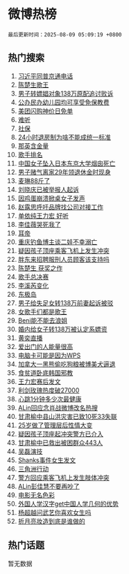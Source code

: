 # 微博热榜

`最后更新时间：2025-08-09 05:09:19 +0800`

## 热门搜索

1. [习近平同普京通电话](https://m.weibo.cn/search?containerid=100103type%3D1%26t%3D10%26q%3D%23%E4%B9%A0%E8%BF%91%E5%B9%B3%E5%90%8C%E6%99%AE%E4%BA%AC%E9%80%9A%E7%94%B5%E8%AF%9D%23&stream_entry_id=51&isnewpage=1&extparam=seat%3D1%26c_type%3D51%26filter_type%3Drealtimehot%26q%3D%2523%25E4%25B9%25A0%25E8%25BF%2591%25E5%25B9%25B3%25E5%2590%258C%25E6%2599%25AE%25E4%25BA%25AC%25E9%2580%259A%25E7%2594%25B5%25E8%25AF%259D%2523%26dgr%3D0%26pos%3D0%26stream_entry_id%3D51%26cate%3D10103%26display_time%3D1754687358%26pre_seqid%3D1754687358632950937478)
1. [陈楚生歌王](https://m.weibo.cn/search?containerid=100103type%3D1%26t%3D10%26q%3D%23%E9%99%88%E6%A5%9A%E7%94%9F%E6%AD%8C%E7%8E%8B%23&stream_entry_id=31&isnewpage=1&extparam=seat%3D1%26filter_type%3Drealtimehot%26pos%3D0%26c_type%3D31%26cate%3D5001%26q%3D%2523%25E9%2599%2588%25E6%25A5%259A%25E7%2594%259F%25E6%25AD%258C%25E7%258E%258B%2523%26dgr%3D0%26stream_entry_id%3D31%26lcate%3D5001%26band_rank%3D1%26flag%3D16%26realpos%3D1%26display_time%3D1754687358%26pre_seqid%3D1754687358632950937478)
1. [男子转嫖娼对象138万原配追讨败诉](https://m.weibo.cn/search?containerid=100103type%3D1%26t%3D10%26q%3D%23%E7%94%B7%E5%AD%90%E8%BD%AC%E5%AB%96%E5%A8%BC%E5%AF%B9%E8%B1%A1138%E4%B8%87%E5%8E%9F%E9%85%8D%E8%BF%BD%E8%AE%A8%E8%B4%A5%E8%AF%89%23&stream_entry_id=31&isnewpage=1&extparam=seat%3D1%26filter_type%3Drealtimehot%26pos%3D1%26c_type%3D31%26cate%3D5001%26q%3D%2523%25E7%2594%25B7%25E5%25AD%2590%25E8%25BD%25AC%25E5%25AB%2596%25E5%25A8%25BC%25E5%25AF%25B9%25E8%25B1%25A1138%25E4%25B8%2587%25E5%258E%259F%25E9%2585%258D%25E8%25BF%25BD%25E8%25AE%25A8%25E8%25B4%25A5%25E8%25AF%2589%2523%26dgr%3D0%26stream_entry_id%3D31%26lcate%3D5001%26band_rank%3D2%26flag%3D2%26realpos%3D2%26display_time%3D1754687358%26pre_seqid%3D1754687358632950937478)
1. [公办民办幼儿园均可享受免保教费](https://m.weibo.cn/search?containerid=100103type%3D1%26t%3D10%26q%3D%23%E5%85%AC%E5%8A%9E%E6%B0%91%E5%8A%9E%E5%B9%BC%E5%84%BF%E5%9B%AD%E5%9D%87%E5%8F%AF%E4%BA%AB%E5%8F%97%E5%85%8D%E4%BF%9D%E6%95%99%E8%B4%B9%23&stream_entry_id=31&isnewpage=1&extparam=seat%3D1%26filter_type%3Drealtimehot%26pos%3D2%26c_type%3D31%26cate%3D5001%26q%3D%2523%25E5%2585%25AC%25E5%258A%259E%25E6%25B0%2591%25E5%258A%259E%25E5%25B9%25BC%25E5%2584%25BF%25E5%259B%25AD%25E5%259D%2587%25E5%258F%25AF%25E4%25BA%25AB%25E5%258F%2597%25E5%2585%258D%25E4%25BF%259D%25E6%2595%2599%25E8%25B4%25B9%2523%26dgr%3D0%26stream_entry_id%3D31%26lcate%3D5001%26band_rank%3D3%26flag%3D0%26realpos%3D3%26display_time%3D1754687358%26pre_seqid%3D1754687358632950937478)
1. [美团闪购神价日免单](https://m.weibo.cn/search?containerid=100103type%3D1%26t%3D10%26q%3D%23%E7%BE%8E%E5%9B%A2%E9%97%AA%E8%B4%AD%E7%A5%9E%E4%BB%B7%E6%97%A5%E5%85%8D%E5%8D%95%23&stream_entry_id=31&isnewpage=1&extparam=seat%3D1%26filter_type%3Drealtimehot%26pos%3D3%26c_type%3D31%26cate%3D5001%26topic_ad%3D1%26q%3D%2523%25E7%25BE%258E%25E5%259B%25A2%25E9%2597%25AA%25E8%25B4%25AD%25E7%25A5%259E%25E4%25BB%25B7%25E6%2597%25A5%25E5%2585%258D%25E5%258D%2595%2523%26band_rank%3D4%26stream_entry_id%3D31%26dgr%3D0%26lcate%3D5001%26adid%3D296225%26is_ad_pos%3D1%26display_time%3D1754687358%26pre_seqid%3D1754687358632950937478)
1. [难听](https://m.weibo.cn/search?containerid=100103type%3D1%26t%3D10%26q%3D%E9%9A%BE%E5%90%AC&stream_entry_id=31&isnewpage=1&extparam=seat%3D1%26filter_type%3Drealtimehot%26pos%3D4%26c_type%3D31%26cate%3D5001%26q%3D%25E9%259A%25BE%25E5%2590%25AC%26dgr%3D0%26stream_entry_id%3D31%26lcate%3D5001%26band_rank%3D4%26flag%3D2%26realpos%3D4%26display_time%3D1754687358%26pre_seqid%3D1754687358632950937478)
1. [社保](https://m.weibo.cn/search?containerid=100103type%3D1%26t%3D10%26q%3D%E7%A4%BE%E4%BF%9D&stream_entry_id=31&isnewpage=1&extparam=seat%3D1%26filter_type%3Drealtimehot%26pos%3D5%26c_type%3D31%26cate%3D5001%26q%3D%25E7%25A4%25BE%25E4%25BF%259D%26dgr%3D0%26stream_entry_id%3D31%26lcate%3D5001%26band_rank%3D5%26flag%3D0%26realpos%3D5%26display_time%3D1754687358%26pre_seqid%3D1754687358632950937478)
1. [24小时退房制为啥不能成统一标准](https://m.weibo.cn/search?containerid=100103type%3D1%26t%3D10%26q%3D%2324%E5%B0%8F%E6%97%B6%E9%80%80%E6%88%BF%E5%88%B6%E4%B8%BA%E5%95%A5%E4%B8%8D%E8%83%BD%E6%88%90%E7%BB%9F%E4%B8%80%E6%A0%87%E5%87%86%23&stream_entry_id=31&isnewpage=1&extparam=seat%3D1%26filter_type%3Drealtimehot%26pos%3D6%26c_type%3D31%26cate%3D5001%26q%3D%252324%25E5%25B0%258F%25E6%2597%25B6%25E9%2580%2580%25E6%2588%25BF%25E5%2588%25B6%25E4%25B8%25BA%25E5%2595%25A5%25E4%25B8%258D%25E8%2583%25BD%25E6%2588%2590%25E7%25BB%259F%25E4%25B8%2580%25E6%25A0%2587%25E5%2587%2586%2523%26dgr%3D0%26stream_entry_id%3D31%26lcate%3D5001%26band_rank%3D6%26flag%3D0%26realpos%3D6%26display_time%3D1754687358%26pre_seqid%3D1754687358632950937478)
1. [那英含金量](https://m.weibo.cn/search?containerid=100103type%3D1%26t%3D10%26q%3D%E9%82%A3%E8%8B%B1%E5%90%AB%E9%87%91%E9%87%8F&stream_entry_id=31&isnewpage=1&extparam=seat%3D1%26filter_type%3Drealtimehot%26pos%3D7%26c_type%3D31%26cate%3D5001%26q%3D%25E9%2582%25A3%25E8%258B%25B1%25E5%2590%25AB%25E9%2587%2591%25E9%2587%258F%26dgr%3D0%26stream_entry_id%3D31%26lcate%3D5001%26band_rank%3D7%26flag%3D2%26realpos%3D7%26display_time%3D1754687358%26pre_seqid%3D1754687358632950937478)
1. [歌手排名](https://m.weibo.cn/search?containerid=100103type%3D1%26t%3D10%26q%3D%E6%AD%8C%E6%89%8B%E6%8E%92%E5%90%8D&stream_entry_id=31&isnewpage=1&extparam=seat%3D1%26filter_type%3Drealtimehot%26pos%3D8%26c_type%3D31%26cate%3D5001%26q%3D%25E6%25AD%258C%25E6%2589%258B%25E6%258E%2592%25E5%2590%258D%26dgr%3D0%26stream_entry_id%3D31%26lcate%3D5001%26band_rank%3D8%26flag%3D16%26realpos%3D8%26display_time%3D1754687358%26pre_seqid%3D1754687358632950937478)
1. [中国女子坠入日本东京大学烟囱死亡](https://m.weibo.cn/search?containerid=100103type%3D1%26t%3D10%26q%3D%23%E4%B8%AD%E5%9B%BD%E5%A5%B3%E5%AD%90%E5%9D%A0%E5%85%A5%E6%97%A5%E6%9C%AC%E4%B8%9C%E4%BA%AC%E5%A4%A7%E5%AD%A6%E7%83%9F%E5%9B%B1%E6%AD%BB%E4%BA%A1%23&stream_entry_id=31&isnewpage=1&extparam=seat%3D1%26filter_type%3Drealtimehot%26pos%3D9%26c_type%3D31%26cate%3D5001%26q%3D%2523%25E4%25B8%25AD%25E5%259B%25BD%25E5%25A5%25B3%25E5%25AD%2590%25E5%259D%25A0%25E5%2585%25A5%25E6%2597%25A5%25E6%259C%25AC%25E4%25B8%259C%25E4%25BA%25AC%25E5%25A4%25A7%25E5%25AD%25A6%25E7%2583%259F%25E5%259B%25B1%25E6%25AD%25BB%25E4%25BA%25A1%2523%26dgr%3D0%26stream_entry_id%3D31%26lcate%3D5001%26band_rank%3D9%26flag%3D0%26realpos%3D9%26display_time%3D1754687358%26pre_seqid%3D1754687358632950937478)
1. [男子赌气离家29年领退休金时现身](https://m.weibo.cn/search?containerid=100103type%3D1%26t%3D10%26q%3D%23%E7%94%B7%E5%AD%90%E8%B5%8C%E6%B0%94%E7%A6%BB%E5%AE%B629%E5%B9%B4%E9%A2%86%E9%80%80%E4%BC%91%E9%87%91%E6%97%B6%E7%8E%B0%E8%BA%AB%23&stream_entry_id=31&isnewpage=1&extparam=seat%3D1%26filter_type%3Drealtimehot%26pos%3D10%26c_type%3D31%26cate%3D5001%26q%3D%2523%25E7%2594%25B7%25E5%25AD%2590%25E8%25B5%258C%25E6%25B0%2594%25E7%25A6%25BB%25E5%25AE%25B629%25E5%25B9%25B4%25E9%25A2%2586%25E9%2580%2580%25E4%25BC%2591%25E9%2587%2591%25E6%2597%25B6%25E7%258E%25B0%25E8%25BA%25AB%2523%26dgr%3D0%26stream_entry_id%3D31%26lcate%3D5001%26band_rank%3D10%26flag%3D0%26realpos%3D10%26display_time%3D1754687358%26pre_seqid%3D1754687358632950937478)
1. [麦琳88斤了](https://m.weibo.cn/search?containerid=100103type%3D1%26t%3D10%26q%3D%23%E9%BA%A6%E7%90%B388%E6%96%A4%E4%BA%86%23&stream_entry_id=31&isnewpage=1&extparam=seat%3D1%26filter_type%3Drealtimehot%26pos%3D11%26c_type%3D31%26cate%3D5001%26q%3D%2523%25E9%25BA%25A6%25E7%2590%25B388%25E6%2596%25A4%25E4%25BA%2586%2523%26dgr%3D0%26stream_entry_id%3D31%26lcate%3D5001%26band_rank%3D11%26flag%3D2%26realpos%3D11%26display_time%3D1754687358%26pre_seqid%3D1754687358632950937478)
1. [刘晓庆已被举报人起诉](https://m.weibo.cn/search?containerid=100103type%3D1%26t%3D10%26q%3D%23%E5%88%98%E6%99%93%E5%BA%86%E5%B7%B2%E8%A2%AB%E4%B8%BE%E6%8A%A5%E4%BA%BA%E8%B5%B7%E8%AF%89%23&stream_entry_id=31&isnewpage=1&extparam=seat%3D1%26filter_type%3Drealtimehot%26pos%3D12%26c_type%3D31%26cate%3D5001%26q%3D%2523%25E5%2588%2598%25E6%2599%2593%25E5%25BA%2586%25E5%25B7%25B2%25E8%25A2%25AB%25E4%25B8%25BE%25E6%258A%25A5%25E4%25BA%25BA%25E8%25B5%25B7%25E8%25AF%2589%2523%26dgr%3D0%26stream_entry_id%3D31%26lcate%3D5001%26band_rank%3D12%26flag%3D2%26realpos%3D12%26display_time%3D1754687358%26pre_seqid%3D1754687358632950937478)
1. [因鸡蛋崩溃掀桌女子发声](https://m.weibo.cn/search?containerid=100103type%3D1%26t%3D10%26q%3D%23%E5%9B%A0%E9%B8%A1%E8%9B%8B%E5%B4%A9%E6%BA%83%E6%8E%80%E6%A1%8C%E5%A5%B3%E5%AD%90%E5%8F%91%E5%A3%B0%23&stream_entry_id=31&isnewpage=1&extparam=seat%3D1%26filter_type%3Drealtimehot%26pos%3D13%26c_type%3D31%26cate%3D5001%26q%3D%2523%25E5%259B%25A0%25E9%25B8%25A1%25E8%259B%258B%25E5%25B4%25A9%25E6%25BA%2583%25E6%258E%2580%25E6%25A1%258C%25E5%25A5%25B3%25E5%25AD%2590%25E5%258F%2591%25E5%25A3%25B0%2523%26dgr%3D0%26stream_entry_id%3D31%26lcate%3D5001%26band_rank%3D13%26flag%3D2%26realpos%3D13%26display_time%3D1754687358%26pre_seqid%3D1754687358632950937478)
1. [赵露思呼吁品牌找公司对接工作](https://m.weibo.cn/search?containerid=100103type%3D1%26t%3D10%26q%3D%23%E8%B5%B5%E9%9C%B2%E6%80%9D%E5%91%BC%E5%90%81%E5%93%81%E7%89%8C%E6%89%BE%E5%85%AC%E5%8F%B8%E5%AF%B9%E6%8E%A5%E5%B7%A5%E4%BD%9C%23&stream_entry_id=31&isnewpage=1&extparam=seat%3D1%26filter_type%3Drealtimehot%26pos%3D14%26c_type%3D31%26cate%3D5001%26q%3D%2523%25E8%25B5%25B5%25E9%259C%25B2%25E6%2580%259D%25E5%2591%25BC%25E5%2590%2581%25E5%2593%2581%25E7%2589%258C%25E6%2589%25BE%25E5%2585%25AC%25E5%258F%25B8%25E5%25AF%25B9%25E6%258E%25A5%25E5%25B7%25A5%25E4%25BD%259C%2523%26dgr%3D0%26stream_entry_id%3D31%26lcate%3D5001%26band_rank%3D14%26flag%3D2%26realpos%3D14%26display_time%3D1754687358%26pre_seqid%3D1754687358632950937478)
1. [单依纯王力宏 好听](https://m.weibo.cn/search?containerid=100103type%3D1%26t%3D10%26q%3D%E5%8D%95%E4%BE%9D%E7%BA%AF%E7%8E%8B%E5%8A%9B%E5%AE%8F+%E5%A5%BD%E5%90%AC&stream_entry_id=31&isnewpage=1&extparam=seat%3D1%26filter_type%3Drealtimehot%26pos%3D15%26c_type%3D31%26cate%3D5001%26q%3D%25E5%258D%2595%25E4%25BE%259D%25E7%25BA%25AF%25E7%258E%258B%25E5%258A%259B%25E5%25AE%258F%2520%25E5%25A5%25BD%25E5%2590%25AC%26dgr%3D0%26stream_entry_id%3D31%26lcate%3D5001%26band_rank%3D15%26flag%3D0%26realpos%3D15%26display_time%3D1754687358%26pre_seqid%3D1754687358632950937478)
1. [李佳薇哭死我了](https://m.weibo.cn/search?containerid=100103type%3D1%26t%3D10%26q%3D%E6%9D%8E%E4%BD%B3%E8%96%87%E5%93%AD%E6%AD%BB%E6%88%91%E4%BA%86&stream_entry_id=31&isnewpage=1&extparam=seat%3D1%26filter_type%3Drealtimehot%26pos%3D16%26c_type%3D31%26cate%3D5001%26q%3D%25E6%259D%258E%25E4%25BD%25B3%25E8%2596%2587%25E5%2593%25AD%25E6%25AD%25BB%25E6%2588%2591%25E4%25BA%2586%26dgr%3D0%26stream_entry_id%3D31%26lcate%3D5001%26band_rank%3D16%26flag%3D0%26realpos%3D16%26display_time%3D1754687358%26pre_seqid%3D1754687358632950937478)
1. [耳帝](https://m.weibo.cn/search?containerid=100103type%3D1%26t%3D10%26q%3D%E8%80%B3%E5%B8%9D&stream_entry_id=31&isnewpage=1&extparam=seat%3D1%26filter_type%3Drealtimehot%26pos%3D17%26c_type%3D31%26cate%3D5001%26q%3D%25E8%2580%25B3%25E5%25B8%259D%26dgr%3D0%26stream_entry_id%3D31%26lcate%3D5001%26band_rank%3D17%26flag%3D0%26realpos%3D17%26display_time%3D1754687358%26pre_seqid%3D1754687358632950937478)
1. [重庆钓鱼博主谈二娃不幸溺亡](https://m.weibo.cn/search?containerid=100103type%3D1%26t%3D10%26q%3D%23%E9%87%8D%E5%BA%86%E9%92%93%E9%B1%BC%E5%8D%9A%E4%B8%BB%E8%B0%88%E4%BA%8C%E5%A8%83%E4%B8%8D%E5%B9%B8%E6%BA%BA%E4%BA%A1%23&stream_entry_id=31&isnewpage=1&extparam=seat%3D1%26filter_type%3Drealtimehot%26pos%3D18%26c_type%3D31%26cate%3D5001%26q%3D%2523%25E9%2587%258D%25E5%25BA%2586%25E9%2592%2593%25E9%25B1%25BC%25E5%258D%259A%25E4%25B8%25BB%25E8%25B0%2588%25E4%25BA%258C%25E5%25A8%2583%25E4%25B8%258D%25E5%25B9%25B8%25E6%25BA%25BA%25E4%25BA%25A1%2523%26dgr%3D0%26stream_entry_id%3D31%26lcate%3D5001%26band_rank%3D18%26flag%3D0%26realpos%3D18%26display_time%3D1754687358%26pre_seqid%3D1754687358632950937478)
1. [疑因孩子顶座乘客飞机上发生冲突](https://m.weibo.cn/search?containerid=100103type%3D1%26t%3D10%26q%3D%23%E7%96%91%E5%9B%A0%E5%AD%A9%E5%AD%90%E9%A1%B6%E5%BA%A7%E4%B9%98%E5%AE%A2%E9%A3%9E%E6%9C%BA%E4%B8%8A%E5%8F%91%E7%94%9F%E5%86%B2%E7%AA%81%23&stream_entry_id=31&isnewpage=1&extparam=seat%3D1%26filter_type%3Drealtimehot%26pos%3D19%26c_type%3D31%26cate%3D5001%26q%3D%2523%25E7%2596%2591%25E5%259B%25A0%25E5%25AD%25A9%25E5%25AD%2590%25E9%25A1%25B6%25E5%25BA%25A7%25E4%25B9%2598%25E5%25AE%25A2%25E9%25A3%259E%25E6%259C%25BA%25E4%25B8%258A%25E5%258F%2591%25E7%2594%259F%25E5%2586%25B2%25E7%25AA%2581%2523%26dgr%3D0%26stream_entry_id%3D31%26lcate%3D5001%26band_rank%3D19%26flag%3D0%26realpos%3D19%26display_time%3D1754687358%26pre_seqid%3D1754687358632950937478)
1. [胖东来招聘服刑人员顾客该支持吗](https://m.weibo.cn/search?containerid=100103type%3D1%26t%3D10%26q%3D%23%E8%83%96%E4%B8%9C%E6%9D%A5%E6%8B%9B%E8%81%98%E6%9C%8D%E5%88%91%E4%BA%BA%E5%91%98%E9%A1%BE%E5%AE%A2%E8%AF%A5%E6%94%AF%E6%8C%81%E5%90%97%23&stream_entry_id=31&isnewpage=1&extparam=seat%3D1%26filter_type%3Drealtimehot%26pos%3D20%26c_type%3D31%26cate%3D5001%26q%3D%2523%25E8%2583%2596%25E4%25B8%259C%25E6%259D%25A5%25E6%258B%259B%25E8%2581%2598%25E6%259C%258D%25E5%2588%2591%25E4%25BA%25BA%25E5%2591%2598%25E9%25A1%25BE%25E5%25AE%25A2%25E8%25AF%25A5%25E6%2594%25AF%25E6%258C%2581%25E5%2590%2597%2523%26dgr%3D0%26stream_entry_id%3D31%26lcate%3D5001%26band_rank%3D20%26flag%3D0%26realpos%3D20%26display_time%3D1754687358%26pre_seqid%3D1754687358632950937478)
1. [陈楚生 获奖之作](https://m.weibo.cn/search?containerid=100103type%3D1%26t%3D10%26q%3D%E9%99%88%E6%A5%9A%E7%94%9F+%E8%8E%B7%E5%A5%96%E4%B9%8B%E4%BD%9C&stream_entry_id=31&isnewpage=1&extparam=seat%3D1%26filter_type%3Drealtimehot%26pos%3D21%26c_type%3D31%26cate%3D5001%26q%3D%25E9%2599%2588%25E6%25A5%259A%25E7%2594%259F%2520%25E8%258E%25B7%25E5%25A5%2596%25E4%25B9%258B%25E4%25BD%259C%26dgr%3D0%26stream_entry_id%3D31%26lcate%3D5001%26band_rank%3D21%26flag%3D0%26realpos%3D21%26display_time%3D1754687358%26pre_seqid%3D1754687358632950937478)
1. [歌手总决赛](https://m.weibo.cn/search?containerid=100103type%3D1%26t%3D10%26q%3D%23%E6%AD%8C%E6%89%8B%E6%80%BB%E5%86%B3%E8%B5%9B%23&stream_entry_id=31&isnewpage=1&extparam=seat%3D1%26filter_type%3Drealtimehot%26pos%3D22%26c_type%3D31%26cate%3D5001%26q%3D%2523%25E6%25AD%258C%25E6%2589%258B%25E6%2580%25BB%25E5%2586%25B3%25E8%25B5%259B%2523%26dgr%3D0%26stream_entry_id%3D31%26lcate%3D5001%26band_rank%3D22%26flag%3D0%26realpos%3D22%26display_time%3D1754687358%26pre_seqid%3D1754687358632950937478)
1. [李溪芮变化](https://m.weibo.cn/search?containerid=100103type%3D1%26t%3D10%26q%3D%E6%9D%8E%E6%BA%AA%E8%8A%AE%E5%8F%98%E5%8C%96&stream_entry_id=31&isnewpage=1&extparam=seat%3D1%26filter_type%3Drealtimehot%26pos%3D23%26c_type%3D31%26cate%3D5001%26q%3D%25E6%259D%258E%25E6%25BA%25AA%25E8%258A%25AE%25E5%258F%2598%25E5%258C%2596%26dgr%3D0%26stream_entry_id%3D31%26lcate%3D5001%26band_rank%3D23%26flag%3D0%26realpos%3D23%26display_time%3D1754687358%26pre_seqid%3D1754687358632950937478)
1. [东极岛](https://m.weibo.cn/search?containerid=100103type%3D1%26t%3D10%26q%3D%E4%B8%9C%E6%9E%81%E5%B2%9B&stream_entry_id=31&isnewpage=1&extparam=seat%3D1%26filter_type%3Drealtimehot%26pos%3D24%26c_type%3D31%26cate%3D5001%26q%3D%25E4%25B8%259C%25E6%259E%2581%25E5%25B2%259B%26dgr%3D0%26stream_entry_id%3D31%26lcate%3D5001%26band_rank%3D24%26flag%3D0%26realpos%3D24%26display_time%3D1754687358%26pre_seqid%3D1754687358632950937478)
1. [男子给失足女转138万前妻起诉被驳](https://m.weibo.cn/search?containerid=100103type%3D1%26t%3D10%26q%3D%23%E7%94%B7%E5%AD%90%E7%BB%99%E5%A4%B1%E8%B6%B3%E5%A5%B3%E8%BD%AC138%E4%B8%87%E5%89%8D%E5%A6%BB%E8%B5%B7%E8%AF%89%E8%A2%AB%E9%A9%B3%23&stream_entry_id=31&isnewpage=1&extparam=seat%3D1%26filter_type%3Drealtimehot%26pos%3D25%26c_type%3D31%26cate%3D5001%26q%3D%2523%25E7%2594%25B7%25E5%25AD%2590%25E7%25BB%2599%25E5%25A4%25B1%25E8%25B6%25B3%25E5%25A5%25B3%25E8%25BD%25AC138%25E4%25B8%2587%25E5%2589%258D%25E5%25A6%25BB%25E8%25B5%25B7%25E8%25AF%2589%25E8%25A2%25AB%25E9%25A9%25B3%2523%26dgr%3D0%26stream_entry_id%3D31%26lcate%3D5001%26band_rank%3D25%26flag%3D0%26realpos%3D25%26display_time%3D1754687358%26pre_seqid%3D1754687358632950937478)
1. [女歌手们都是歌王](https://m.weibo.cn/search?containerid=100103type%3D1%26t%3D10%26q%3D%E5%A5%B3%E6%AD%8C%E6%89%8B%E4%BB%AC%E9%83%BD%E6%98%AF%E6%AD%8C%E7%8E%8B&stream_entry_id=31&isnewpage=1&extparam=seat%3D1%26filter_type%3Drealtimehot%26pos%3D26%26c_type%3D31%26cate%3D5001%26q%3D%25E5%25A5%25B3%25E6%25AD%258C%25E6%2589%258B%25E4%25BB%25AC%25E9%2583%25BD%25E6%2598%25AF%25E6%25AD%258C%25E7%258E%258B%26dgr%3D0%26stream_entry_id%3D31%26lcate%3D5001%26band_rank%3D26%26flag%3D0%26realpos%3D26%26display_time%3D1754687358%26pre_seqid%3D1754687358632950937478)
1. [Beni能不能去浪姐](https://m.weibo.cn/search?containerid=100103type%3D1%26t%3D10%26q%3D%23Beni%E8%83%BD%E4%B8%8D%E8%83%BD%E5%8E%BB%E6%B5%AA%E5%A7%90%23&stream_entry_id=31&isnewpage=1&extparam=seat%3D1%26filter_type%3Drealtimehot%26pos%3D27%26c_type%3D31%26cate%3D5001%26q%3D%2523Beni%25E8%2583%25BD%25E4%25B8%258D%25E8%2583%25BD%25E5%258E%25BB%25E6%25B5%25AA%25E5%25A7%2590%2523%26dgr%3D0%26stream_entry_id%3D31%26lcate%3D5001%26band_rank%3D27%26flag%3D0%26realpos%3D27%26display_time%3D1754687358%26pre_seqid%3D1754687358632950937478)
1. [婚内给女子转138万被认定系嫖资](https://m.weibo.cn/search?containerid=100103type%3D1%26t%3D10%26q%3D%23%E5%A9%9A%E5%86%85%E7%BB%99%E5%A5%B3%E5%AD%90%E8%BD%AC138%E4%B8%87%E8%A2%AB%E8%AE%A4%E5%AE%9A%E7%B3%BB%E5%AB%96%E8%B5%84%23&stream_entry_id=31&isnewpage=1&extparam=seat%3D1%26filter_type%3Drealtimehot%26pos%3D28%26c_type%3D31%26cate%3D5001%26q%3D%2523%25E5%25A9%259A%25E5%2586%2585%25E7%25BB%2599%25E5%25A5%25B3%25E5%25AD%2590%25E8%25BD%25AC138%25E4%25B8%2587%25E8%25A2%25AB%25E8%25AE%25A4%25E5%25AE%259A%25E7%25B3%25BB%25E5%25AB%2596%25E8%25B5%2584%2523%26dgr%3D0%26stream_entry_id%3D31%26lcate%3D5001%26band_rank%3D28%26flag%3D0%26realpos%3D28%26display_time%3D1754687358%26pre_seqid%3D1754687358632950937478)
1. [黄奕直播](https://m.weibo.cn/search?containerid=100103type%3D1%26t%3D10%26q%3D%E9%BB%84%E5%A5%95%E7%9B%B4%E6%92%AD&stream_entry_id=31&isnewpage=1&extparam=seat%3D1%26filter_type%3Drealtimehot%26pos%3D29%26c_type%3D31%26cate%3D5001%26q%3D%25E9%25BB%2584%25E5%25A5%2595%25E7%259B%25B4%25E6%2592%25AD%26dgr%3D0%26stream_entry_id%3D31%26lcate%3D5001%26band_rank%3D29%26flag%3D0%26realpos%3D29%26display_time%3D1754687358%26pre_seqid%3D1754687358632950937478)
1. [爱出门的人能量很高](https://m.weibo.cn/search?containerid=100103type%3D1%26t%3D10%26q%3D%23%E7%88%B1%E5%87%BA%E9%97%A8%E7%9A%84%E4%BA%BA%E8%83%BD%E9%87%8F%E5%BE%88%E9%AB%98%23&stream_entry_id=31&isnewpage=1&extparam=seat%3D1%26filter_type%3Drealtimehot%26pos%3D30%26c_type%3D31%26cate%3D5001%26q%3D%2523%25E7%2588%25B1%25E5%2587%25BA%25E9%2597%25A8%25E7%259A%2584%25E4%25BA%25BA%25E8%2583%25BD%25E9%2587%258F%25E5%25BE%2588%25E9%25AB%2598%2523%26dgr%3D0%26stream_entry_id%3D31%26lcate%3D5001%26band_rank%3D30%26flag%3D0%26realpos%3D30%26display_time%3D1754687358%26pre_seqid%3D1754687358632950937478)
1. [电脑卡可能是因为WPS](https://m.weibo.cn/search?containerid=100103type%3D1%26t%3D10%26q%3D%E7%94%B5%E8%84%91%E5%8D%A1%E5%8F%AF%E8%83%BD%E6%98%AF%E5%9B%A0%E4%B8%BAWPS&stream_entry_id=31&isnewpage=1&extparam=seat%3D1%26filter_type%3Drealtimehot%26pos%3D31%26c_type%3D31%26cate%3D5001%26q%3D%25E7%2594%25B5%25E8%2584%2591%25E5%258D%25A1%25E5%258F%25AF%25E8%2583%25BD%25E6%2598%25AF%25E5%259B%25A0%25E4%25B8%25BAWPS%26dgr%3D0%26stream_entry_id%3D31%26lcate%3D5001%26band_rank%3D31%26flag%3D0%26realpos%3D31%26display_time%3D1754687358%26pre_seqid%3D1754687358632950937478)
1. [加拿大一黑熊偷吃狗粮被博美犬逼退](https://m.weibo.cn/search?containerid=100103type%3D1%26t%3D10%26q%3D%23%E5%8A%A0%E6%8B%BF%E5%A4%A7%E4%B8%80%E9%BB%91%E7%86%8A%E5%81%B7%E5%90%83%E7%8B%97%E7%B2%AE%E8%A2%AB%E5%8D%9A%E7%BE%8E%E7%8A%AC%E9%80%BC%E9%80%80%23&stream_entry_id=31&isnewpage=1&extparam=seat%3D1%26filter_type%3Drealtimehot%26pos%3D32%26c_type%3D31%26cate%3D5001%26q%3D%2523%25E5%258A%25A0%25E6%258B%25BF%25E5%25A4%25A7%25E4%25B8%2580%25E9%25BB%2591%25E7%2586%258A%25E5%2581%25B7%25E5%2590%2583%25E7%258B%2597%25E7%25B2%25AE%25E8%25A2%25AB%25E5%258D%259A%25E7%25BE%258E%25E7%258A%25AC%25E9%2580%25BC%25E9%2580%2580%2523%26dgr%3D0%26stream_entry_id%3D31%26lcate%3D5001%26band_rank%3D32%26flag%3D0%26realpos%3D32%26display_time%3D1754687358%26pre_seqid%3D1754687358632950937478)
1. [食贫道卧底韩国邪教](https://m.weibo.cn/search?containerid=100103type%3D1%26t%3D10%26q%3D%E9%A3%9F%E8%B4%AB%E9%81%93%E5%8D%A7%E5%BA%95%E9%9F%A9%E5%9B%BD%E9%82%AA%E6%95%99&stream_entry_id=31&isnewpage=1&extparam=seat%3D1%26filter_type%3Drealtimehot%26pos%3D33%26c_type%3D31%26cate%3D5001%26q%3D%25E9%25A3%259F%25E8%25B4%25AB%25E9%2581%2593%25E5%258D%25A7%25E5%25BA%2595%25E9%259F%25A9%25E5%259B%25BD%25E9%2582%25AA%25E6%2595%2599%26dgr%3D0%26stream_entry_id%3D31%26lcate%3D5001%26band_rank%3D33%26flag%3D0%26realpos%3D33%26display_time%3D1754687358%26pre_seqid%3D1754687358632950937478)
1. [王力宏赛后发文](https://m.weibo.cn/search?containerid=100103type%3D1%26t%3D10%26q%3D%23%E7%8E%8B%E5%8A%9B%E5%AE%8F%E8%B5%9B%E5%90%8E%E5%8F%91%E6%96%87%23&stream_entry_id=31&isnewpage=1&extparam=seat%3D1%26filter_type%3Drealtimehot%26pos%3D34%26c_type%3D31%26cate%3D5001%26q%3D%2523%25E7%258E%258B%25E5%258A%259B%25E5%25AE%258F%25E8%25B5%259B%25E5%2590%258E%25E5%258F%2591%25E6%2596%2587%2523%26dgr%3D0%26stream_entry_id%3D31%26lcate%3D5001%26band_rank%3D34%26flag%3D0%26realpos%3D34%26display_time%3D1754687358%26pre_seqid%3D1754687358632950937478)
1. [利剑玫瑰热度破27000](https://m.weibo.cn/search?containerid=100103type%3D1%26t%3D10%26q%3D%23%E5%88%A9%E5%89%91%E7%8E%AB%E7%91%B0%E7%83%AD%E5%BA%A6%E7%A0%B427000%23&stream_entry_id=31&isnewpage=1&extparam=seat%3D1%26filter_type%3Drealtimehot%26pos%3D35%26c_type%3D31%26cate%3D5001%26q%3D%2523%25E5%2588%25A9%25E5%2589%2591%25E7%258E%25AB%25E7%2591%25B0%25E7%2583%25AD%25E5%25BA%25A6%25E7%25A0%25B427000%2523%26dgr%3D0%26stream_entry_id%3D31%26lcate%3D5001%26band_rank%3D35%26flag%3D0%26realpos%3D35%26display_time%3D1754687358%26pre_seqid%3D1754687358632950937478)
1. [心跳1分钟多少次最健康](https://m.weibo.cn/search?containerid=100103type%3D1%26t%3D10%26q%3D%23%E5%BF%83%E8%B7%B31%E5%88%86%E9%92%9F%E5%A4%9A%E5%B0%91%E6%AC%A1%E6%9C%80%E5%81%A5%E5%BA%B7%23&stream_entry_id=31&isnewpage=1&extparam=seat%3D1%26filter_type%3Drealtimehot%26pos%3D36%26c_type%3D31%26cate%3D5001%26q%3D%2523%25E5%25BF%2583%25E8%25B7%25B31%25E5%2588%2586%25E9%2592%259F%25E5%25A4%259A%25E5%25B0%2591%25E6%25AC%25A1%25E6%259C%2580%25E5%2581%25A5%25E5%25BA%25B7%2523%26dgr%3D0%26stream_entry_id%3D31%26lcate%3D5001%26band_rank%3D36%26flag%3D0%26realpos%3D36%26display_time%3D1754687358%26pre_seqid%3D1754687358632950937478)
1. [ALin回应念肖战微博改名热搜](https://m.weibo.cn/search?containerid=100103type%3D1%26t%3D10%26q%3D%23ALin%E5%9B%9E%E5%BA%94%E5%BF%B5%E8%82%96%E6%88%98%E5%BE%AE%E5%8D%9A%E6%94%B9%E5%90%8D%E7%83%AD%E6%90%9C%23&stream_entry_id=31&isnewpage=1&extparam=seat%3D1%26filter_type%3Drealtimehot%26pos%3D37%26c_type%3D31%26cate%3D5001%26q%3D%2523ALin%25E5%259B%259E%25E5%25BA%2594%25E5%25BF%25B5%25E8%2582%2596%25E6%2588%2598%25E5%25BE%25AE%25E5%258D%259A%25E6%2594%25B9%25E5%2590%258D%25E7%2583%25AD%25E6%2590%259C%2523%26dgr%3D0%26stream_entry_id%3D31%26lcate%3D5001%26band_rank%3D37%26flag%3D0%26realpos%3D37%26display_time%3D1754687358%26pre_seqid%3D1754687358632950937478)
1. [甘肃榆中县山洪灾害已致10死33失联](https://m.weibo.cn/search?containerid=100103type%3D1%26t%3D10%26q%3D%23%E7%94%98%E8%82%83%E6%A6%86%E4%B8%AD%E5%8E%BF%E5%B1%B1%E6%B4%AA%E7%81%BE%E5%AE%B3%E5%B7%B2%E8%87%B410%E6%AD%BB33%E5%A4%B1%E8%81%94%23&stream_entry_id=31&isnewpage=1&extparam=seat%3D1%26filter_type%3Drealtimehot%26pos%3D38%26c_type%3D31%26cate%3D5001%26q%3D%2523%25E7%2594%2598%25E8%2582%2583%25E6%25A6%2586%25E4%25B8%25AD%25E5%258E%25BF%25E5%25B1%25B1%25E6%25B4%25AA%25E7%2581%25BE%25E5%25AE%25B3%25E5%25B7%25B2%25E8%2587%25B410%25E6%25AD%25BB33%25E5%25A4%25B1%25E8%2581%2594%2523%26dgr%3D0%26stream_entry_id%3D31%26lcate%3D5001%26band_rank%3D38%26flag%3D0%26realpos%3D38%26display_time%3D1754687358%26pre_seqid%3D1754687358632950937478)
1. [25岁做了管理层后性情大变](https://m.weibo.cn/search?containerid=100103type%3D1%26t%3D10%26q%3D25%E5%B2%81%E5%81%9A%E4%BA%86%E7%AE%A1%E7%90%86%E5%B1%82%E5%90%8E%E6%80%A7%E6%83%85%E5%A4%A7%E5%8F%98&stream_entry_id=31&isnewpage=1&extparam=seat%3D1%26filter_type%3Drealtimehot%26pos%3D39%26c_type%3D31%26cate%3D5001%26q%3D25%25E5%25B2%2581%25E5%2581%259A%25E4%25BA%2586%25E7%25AE%25A1%25E7%2590%2586%25E5%25B1%2582%25E5%2590%258E%25E6%2580%25A7%25E6%2583%2585%25E5%25A4%25A7%25E5%258F%2598%26dgr%3D0%26stream_entry_id%3D31%26lcate%3D5001%26band_rank%3D39%26flag%3D0%26realpos%3D39%26display_time%3D1754687358%26pre_seqid%3D1754687358632950937478)
1. [疑因孩子顶座起冲突警方已介入](https://m.weibo.cn/search?containerid=100103type%3D1%26t%3D10%26q%3D%23%E7%96%91%E5%9B%A0%E5%AD%A9%E5%AD%90%E9%A1%B6%E5%BA%A7%E8%B5%B7%E5%86%B2%E7%AA%81%E8%AD%A6%E6%96%B9%E5%B7%B2%E4%BB%8B%E5%85%A5%23&stream_entry_id=31&isnewpage=1&extparam=seat%3D1%26filter_type%3Drealtimehot%26pos%3D40%26c_type%3D31%26cate%3D5001%26q%3D%2523%25E7%2596%2591%25E5%259B%25A0%25E5%25AD%25A9%25E5%25AD%2590%25E9%25A1%25B6%25E5%25BA%25A7%25E8%25B5%25B7%25E5%2586%25B2%25E7%25AA%2581%25E8%25AD%25A6%25E6%2596%25B9%25E5%25B7%25B2%25E4%25BB%258B%25E5%2585%25A5%2523%26dgr%3D0%26stream_entry_id%3D31%26lcate%3D5001%26band_rank%3D40%26flag%3D1%26realpos%3D40%26display_time%3D1754687358%26pre_seqid%3D1754687358632950937478)
1. [甘肃榆中已救出被困群众443人](https://m.weibo.cn/search?containerid=100103type%3D1%26t%3D10%26q%3D%23%E7%94%98%E8%82%83%E6%A6%86%E4%B8%AD%E5%B7%B2%E6%95%91%E5%87%BA%E8%A2%AB%E5%9B%B0%E7%BE%A4%E4%BC%97443%E4%BA%BA%23&stream_entry_id=31&isnewpage=1&extparam=seat%3D1%26filter_type%3Drealtimehot%26pos%3D41%26c_type%3D31%26cate%3D5001%26q%3D%2523%25E7%2594%2598%25E8%2582%2583%25E6%25A6%2586%25E4%25B8%25AD%25E5%25B7%25B2%25E6%2595%2591%25E5%2587%25BA%25E8%25A2%25AB%25E5%259B%25B0%25E7%25BE%25A4%25E4%25BC%2597443%25E4%25BA%25BA%2523%26dgr%3D0%26stream_entry_id%3D31%26lcate%3D5001%26band_rank%3D41%26flag%3D0%26realpos%3D41%26display_time%3D1754687358%26pre_seqid%3D1754687358632950937478)
1. [吴磊演技](https://m.weibo.cn/search?containerid=100103type%3D1%26t%3D10%26q%3D%E5%90%B4%E7%A3%8A%E6%BC%94%E6%8A%80&stream_entry_id=31&isnewpage=1&extparam=seat%3D1%26filter_type%3Drealtimehot%26pos%3D42%26c_type%3D31%26cate%3D5001%26q%3D%25E5%2590%25B4%25E7%25A3%258A%25E6%25BC%2594%25E6%258A%2580%26dgr%3D0%26stream_entry_id%3D31%26lcate%3D5001%26band_rank%3D42%26flag%3D0%26realpos%3D42%26display_time%3D1754687358%26pre_seqid%3D1754687358632950937478)
1. [Shanks事件女生发文](https://m.weibo.cn/search?containerid=100103type%3D1%26t%3D10%26q%3D%23Shanks%E4%BA%8B%E4%BB%B6%E5%A5%B3%E7%94%9F%E5%8F%91%E6%96%87%23&stream_entry_id=31&isnewpage=1&extparam=seat%3D1%26filter_type%3Drealtimehot%26pos%3D43%26c_type%3D31%26cate%3D5001%26q%3D%2523Shanks%25E4%25BA%258B%25E4%25BB%25B6%25E5%25A5%25B3%25E7%2594%259F%25E5%258F%2591%25E6%2596%2587%2523%26dgr%3D0%26stream_entry_id%3D31%26lcate%3D5001%26band_rank%3D43%26flag%3D0%26realpos%3D43%26display_time%3D1754687358%26pre_seqid%3D1754687358632950937478)
1. [三角洲行动](https://m.weibo.cn/search?containerid=100103type%3D1%26t%3D10%26q%3D%E4%B8%89%E8%A7%92%E6%B4%B2%E8%A1%8C%E5%8A%A8&stream_entry_id=31&isnewpage=1&extparam=seat%3D1%26filter_type%3Drealtimehot%26pos%3D44%26c_type%3D31%26cate%3D5001%26q%3D%25E4%25B8%2589%25E8%25A7%2592%25E6%25B4%25B2%25E8%25A1%258C%25E5%258A%25A8%26dgr%3D0%26stream_entry_id%3D31%26lcate%3D5001%26band_rank%3D44%26flag%3D1%26realpos%3D44%26display_time%3D1754687358%26pre_seqid%3D1754687358632950937478)
1. [警方回应乘客飞机上发生肢体冲突](https://m.weibo.cn/search?containerid=100103type%3D1%26t%3D10%26q%3D%23%E8%AD%A6%E6%96%B9%E5%9B%9E%E5%BA%94%E4%B9%98%E5%AE%A2%E9%A3%9E%E6%9C%BA%E4%B8%8A%E5%8F%91%E7%94%9F%E8%82%A2%E4%BD%93%E5%86%B2%E7%AA%81%23&stream_entry_id=31&isnewpage=1&extparam=seat%3D1%26filter_type%3Drealtimehot%26pos%3D45%26c_type%3D31%26cate%3D5001%26q%3D%2523%25E8%25AD%25A6%25E6%2596%25B9%25E5%259B%259E%25E5%25BA%2594%25E4%25B9%2598%25E5%25AE%25A2%25E9%25A3%259E%25E6%259C%25BA%25E4%25B8%258A%25E5%258F%2591%25E7%2594%259F%25E8%2582%25A2%25E4%25BD%2593%25E5%2586%25B2%25E7%25AA%2581%2523%26dgr%3D0%26stream_entry_id%3D31%26lcate%3D5001%26band_rank%3D45%26flag%3D0%26realpos%3D45%26display_time%3D1754687358%26pre_seqid%3D1754687358632950937478)
1. [ALin彭佳慧不要再吵了](https://m.weibo.cn/search?containerid=100103type%3D1%26t%3D10%26q%3DALin%E5%BD%AD%E4%BD%B3%E6%85%A7%E4%B8%8D%E8%A6%81%E5%86%8D%E5%90%B5%E4%BA%86&stream_entry_id=31&isnewpage=1&extparam=seat%3D1%26filter_type%3Drealtimehot%26pos%3D46%26c_type%3D31%26cate%3D5001%26q%3DALin%25E5%25BD%25AD%25E4%25BD%25B3%25E6%2585%25A7%25E4%25B8%258D%25E8%25A6%2581%25E5%2586%258D%25E5%2590%25B5%25E4%25BA%2586%26dgr%3D0%26stream_entry_id%3D31%26lcate%3D5001%26band_rank%3D46%26flag%3D0%26realpos%3D46%26display_time%3D1754687358%26pre_seqid%3D1754687358632950937478)
1. [电影无名色彩](https://m.weibo.cn/search?containerid=100103type%3D1%26t%3D10%26q%3D%E7%94%B5%E5%BD%B1%E6%97%A0%E5%90%8D%E8%89%B2%E5%BD%A9&stream_entry_id=31&isnewpage=1&extparam=seat%3D1%26filter_type%3Drealtimehot%26pos%3D47%26c_type%3D31%26cate%3D5001%26q%3D%25E7%2594%25B5%25E5%25BD%25B1%25E6%2597%25A0%25E5%2590%258D%25E8%2589%25B2%25E5%25BD%25A9%26dgr%3D0%26stream_entry_id%3D31%26lcate%3D5001%26band_rank%3D47%26flag%3D0%26realpos%3D47%26display_time%3D1754687358%26pre_seqid%3D1754687358632950937478)
1. [外国人学汉字get中国人学几何的优势](https://m.weibo.cn/search?containerid=100103type%3D1%26t%3D10%26q%3D%23%E5%A4%96%E5%9B%BD%E4%BA%BA%E5%AD%A6%E6%B1%89%E5%AD%97get%E4%B8%AD%E5%9B%BD%E4%BA%BA%E5%AD%A6%E5%87%A0%E4%BD%95%E7%9A%84%E4%BC%98%E5%8A%BF%23&stream_entry_id=31&isnewpage=1&extparam=seat%3D1%26filter_type%3Drealtimehot%26pos%3D48%26c_type%3D31%26cate%3D5001%26q%3D%2523%25E5%25A4%2596%25E5%259B%25BD%25E4%25BA%25BA%25E5%25AD%25A6%25E6%25B1%2589%25E5%25AD%2597get%25E4%25B8%25AD%25E5%259B%25BD%25E4%25BA%25BA%25E5%25AD%25A6%25E5%2587%25A0%25E4%25BD%2595%25E7%259A%2584%25E4%25BC%2598%25E5%258A%25BF%2523%26dgr%3D0%26stream_entry_id%3D31%26lcate%3D5001%26band_rank%3D48%26flag%3D0%26realpos%3D48%26display_time%3D1754687358%26pre_seqid%3D1754687358632950937478)
1. [杨超越问武艺你喜欢女生吗](https://m.weibo.cn/search?containerid=100103type%3D1%26t%3D10%26q%3D%E6%9D%A8%E8%B6%85%E8%B6%8A%E9%97%AE%E6%AD%A6%E8%89%BA%E4%BD%A0%E5%96%9C%E6%AC%A2%E5%A5%B3%E7%94%9F%E5%90%97&stream_entry_id=31&isnewpage=1&extparam=seat%3D1%26filter_type%3Drealtimehot%26pos%3D49%26c_type%3D31%26cate%3D5001%26q%3D%25E6%259D%25A8%25E8%25B6%2585%25E8%25B6%258A%25E9%2597%25AE%25E6%25AD%25A6%25E8%2589%25BA%25E4%25BD%25A0%25E5%2596%259C%25E6%25AC%25A2%25E5%25A5%25B3%25E7%2594%259F%25E5%2590%2597%26dgr%3D0%26stream_entry_id%3D31%26lcate%3D5001%26band_rank%3D49%26flag%3D1%26realpos%3D49%26display_time%3D1754687358%26pre_seqid%3D1754687358632950937478)
1. [折月亮妆造到底是谁做的](https://m.weibo.cn/search?containerid=100103type%3D1%26t%3D10%26q%3D%23%E6%8A%98%E6%9C%88%E4%BA%AE%E5%A6%86%E9%80%A0%E5%88%B0%E5%BA%95%E6%98%AF%E8%B0%81%E5%81%9A%E7%9A%84%23&stream_entry_id=31&isnewpage=1&extparam=seat%3D1%26filter_type%3Drealtimehot%26pos%3D50%26c_type%3D31%26cate%3D5001%26q%3D%2523%25E6%258A%2598%25E6%259C%2588%25E4%25BA%25AE%25E5%25A6%2586%25E9%2580%25A0%25E5%2588%25B0%25E5%25BA%2595%25E6%2598%25AF%25E8%25B0%2581%25E5%2581%259A%25E7%259A%2584%2523%26dgr%3D0%26stream_entry_id%3D31%26lcate%3D5001%26band_rank%3D50%26flag%3D0%26realpos%3D50%26display_time%3D1754687358%26pre_seqid%3D1754687358632950937478)

## 热门话题

暂无数据
